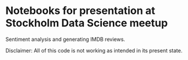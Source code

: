 # Notebooks for presentation at Stockholm Data Science meetup

Sentiment analysis and generating IMDB reviews.

Disclaimer: All of this code is not working as intended in its present state.